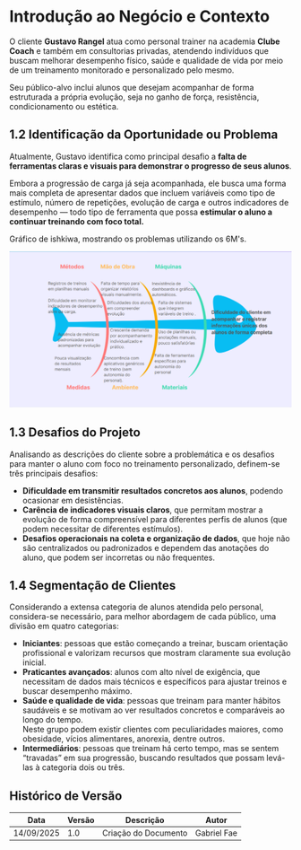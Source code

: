 # Introdução ao Negócio e Contexto

O cliente **Gustavo Rangel** atua como personal trainer na academia **Clube Coach** e também em consultorias privadas, atendendo indivíduos que buscam melhorar desempenho físico, saúde e qualidade de vida por meio de um treinamento monitorado e personalizado pelo mesmo.  

Seu público-alvo inclui alunos que desejam acompanhar de forma estruturada a própria evolução, seja no ganho de força, resistência, condicionamento ou estética.


## 1.2 Identificação da Oportunidade ou Problema

Atualmente, Gustavo identifica como principal desafio a **falta de ferramentas claras e visuais para demonstrar o progresso de seus alunos**.  

Embora a progressão de carga já seja acompanhada, ele busca uma forma mais completa de apresentar dados que incluem variáveis como tipo de estímulo, número de repetições, evolução de carga e outros indicadores de desempenho — todo tipo de ferramenta que possa **estimular o aluno a continuar treinando com foco total.**

Gráfico de ishkiwa, mostrando os problemas utilizando os 6M's.

![grafico do peixe](../../assets/peixe.png)

## 1.3 Desafios do Projeto

Analisando as descrições do cliente sobre a problemática e os desafios para manter o aluno com foco no treinamento personalizado, definem-se três principais desafios:

- **Dificuldade em transmitir resultados concretos aos alunos**, podendo ocasionar em desistências.
- **Carência de indicadores visuais claros**, que permitam mostrar a evolução de forma compreensível para diferentes perfis de alunos (que podem necessitar de diferentes estímulos).
- **Desafios operacionais na coleta e organização de dados**, que hoje não são centralizados ou padronizados e dependem das anotações do aluno, que podem ser incorretas ou não frequentes.


## 1.4 Segmentação de Clientes

Considerando a extensa categoria de alunos atendida pelo personal, considera-se necessário, para melhor abordagem de cada público, uma divisão em quatro categorias:

- **Iniciantes**: pessoas que estão começando a treinar, buscam orientação profissional e valorizam recursos que mostram claramente sua evolução inicial.
- **Praticantes avançados**: alunos com alto nível de exigência, que necessitam de dados mais técnicos e específicos para ajustar treinos e buscar desempenho máximo.
- **Saúde e qualidade de vida**: pessoas que treinam para manter hábitos saudáveis e se motivam ao ver resultados concretos e comparáveis ao longo do tempo.  
  Neste grupo podem existir clientes com peculiaridades maiores, como obesidade, vícios alimentares, anorexia, dentre outros.
- **Intermediários**: pessoas que treinam há certo tempo, mas se sentem “travadas” em sua progressão, buscando resultados que possam levá-las à categoria dois ou três.

## Histórico de Versão

| Data     | Versão | Descrição             | Autor              |
| -------- | ------ | --------------------- | ------------------ |
| 14/09/2025 | 1.0    | Criação do Documento  | Gabriel Fae    |
